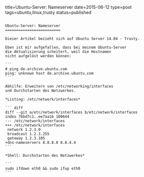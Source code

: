 title=Ubuntu-Server: Nameserver
date=2015-06-12
type=post
tags=ubuntu,linux,trusty
status=published
~~~~~~

Ubuntu-Server: Nameserver
=========================

Dieser Artikel bezieht sich auf Ubuntu Server 14.04 - Trusty.

Eben ist mir aufgefallen, dass bei meinem Ubuntu-Server
die Aktualisierung scheitert, weil die Hostnamen
nicht aufgelöst werden können:

```
# ping de.archive.ubuntu.com
ping: unknown host de.archive.ubuntu.com
```

Abhilfe: Erweitern von /etc/networking/interfaces
und Durchstarten des Netzwerkes.

*Listing: /etc/network/interfaces*

``` diff
diff --git a/etc/network/interfaces b/etc/network/interfaces
index 76bd7c1..ee7aa16 100644
--- /etc/network/interfaces
+++ /etc/network/interfaces
 network 1.2.3.0
 broadcast 1.2.3.255
 gateway 1.2.3.105
+dns-nameservers 8.8.8.8 8.8.4.4
```

*Shell: Durchstarten des Netzwerkes*

```
sudo ifdown eth0 && sudo ifup eth0
```
